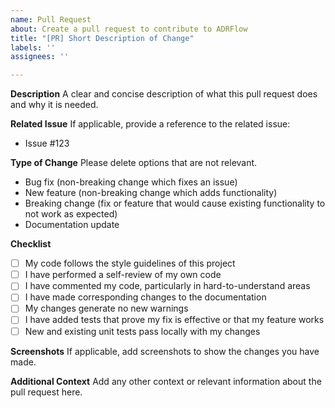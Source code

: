 ```yaml
---
name: Pull Request
about: Create a pull request to contribute to ADRFlow
title: "[PR] Short Description of Change"
labels: ''
assignees: ''

---
```


**Description**
A clear and concise description of what this pull request does and why it is needed.

**Related Issue**
If applicable, provide a reference to the related issue:
- Issue #123

**Type of Change**
Please delete options that are not relevant.
- Bug fix (non-breaking change which fixes an issue)
- New feature (non-breaking change which adds functionality)
- Breaking change (fix or feature that would cause existing functionality to not work as expected)
- Documentation update

**Checklist**
- [ ] My code follows the style guidelines of this project
- [ ] I have performed a self-review of my own code
- [ ] I have commented my code, particularly in hard-to-understand areas
- [ ] I have made corresponding changes to the documentation
- [ ] My changes generate no new warnings
- [ ] I have added tests that prove my fix is effective or that my feature works
- [ ] New and existing unit tests pass locally with my changes

**Screenshots**
If applicable, add screenshots to show the changes you have made.

**Additional Context**
Add any other context or relevant information about the pull request here.